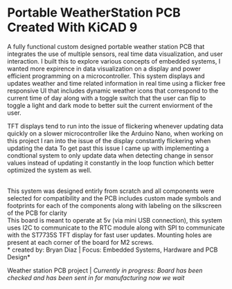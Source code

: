 # Portable WeatherStation PCB Created With KiCAD 9
A fully functional custom designed portable weather station PCB that integrates the use of multiple sensors, real time data visualization, and user interaction.
I built this to explore various concepts of embedded systems, I wanted more expirence in data visualization on a display and power efficient programming on a microcontroller.
This system displays and updates weather and time related information in real time using a flicker free responsive UI that includes dynamic weather icons that correspond to the current time of day along with a toggle switch that the user can flip to toggle a light and dark mode to better suit the current enviorment of the user.
<br>
 
TFT displays tend to run into the issue of flickering whenever updating data quickly on a slower microcontroller like the Arduino Nano, when working on this project I ran into the issue of the display constantly flickering when updating the data To get past this issue I came up with implementing a condtional system to only update data when detecting change in sensor values instead of updating it constantly in the loop function which better optimized the system as well.

<br>
This system was designed entirly from scratch and all components were selected for compatibility and the PCB includes custom made symbols and footprints for each of the components  along with labeling on the silkscreen of the PCB for clarity
<br>
This board is meant to operate at 5v (via mini USB connection), this system uses I2C to communicate to the RTC module along with SPI to communicate with the ST7735S TFT display for fast user updates. Mounting holes are present at each corner of the board for M2 screws.
<br>
* created by: Bryan Diaz | Focus: Embedded Systems, Hardware and PCB Design*


Weather station PCB project | *Currently in progress: Board has been checked and has been sent in for manufacturing now we wait*
